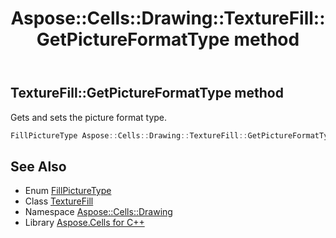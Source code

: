 ﻿---
title: Aspose::Cells::Drawing::TextureFill::GetPictureFormatType method
linktitle: GetPictureFormatType
second_title: Aspose.Cells for C++ API Reference
description: 'Aspose::Cells::Drawing::TextureFill::GetPictureFormatType method. Gets and sets the picture format type in C++.'
type: docs
weight: 1600
url: /cpp/aspose.cells.drawing/texturefill/getpictureformattype/
---
## TextureFill::GetPictureFormatType method


Gets and sets the picture format type.

```cpp
FillPictureType Aspose::Cells::Drawing::TextureFill::GetPictureFormatType()
```

## See Also

* Enum [FillPictureType](../../fillpicturetype/)
* Class [TextureFill](../)
* Namespace [Aspose::Cells::Drawing](../../)
* Library [Aspose.Cells for C++](../../../)

